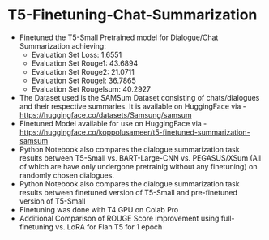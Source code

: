 # T5-Finetuning-Chat-Summarization
* Finetuned the T5-Small Pretrained model for Dialogue/Chat Summarization achieving:
  * Evaluation Set Loss: 1.6551
  * Evaluation Set Rouge1: 43.6894
  * Evaluation Set Rouge2: 21.0711
  * Evaluation Set Rougel: 36.7865
  * Evaluation Set Rougelsum: 40.2927
* The Dataset used is the SAMSum Dataset consisting of chats/dialogues and their respective summaries. It is available on HuggingFace via - https://huggingface.co/datasets/Samsung/samsum
* Finetuned Model available for use on HuggingFace via - https://huggingface.co/koppolusameer/t5-finetuned-summarization-samsum
* Python Notebook also compares the dialogue summarization task results between T5-Small vs. BART-Large-CNN vs. PEGASUS/XSum (All of which are have only undergone pretrainig without any finetuning) on randomly chosen dialogues.
* Python Notebook also compares the dialogue summarization task results between finetuned version of T5-Small and pre-finetuned version of T5-Small
* Finetuning was done with T4 GPU on Colab Pro
* Additional Comparison of ROUGE Score improvement using full-finetuning vs. LoRA for Flan T5 for 1 epoch
